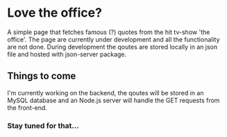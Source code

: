 # Love the office?

A simple page that fetches famous (?) quotes from the hit tv-show 'the office'. The page are currently under development and all the functionality are not done.
During development the qoutes are stored locally in an json file and hosted with json-server package. 

## Things to come

I'm currently working on the backend, the qoutes will be stored in an MySQL database and an Node.js server will handle the GET requests from the front-end.

### Stay tuned for that...
